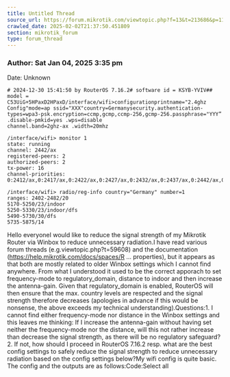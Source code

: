 ```yaml
---
title: Untitled Thread
source_url: https://forum.mikrotik.com/viewtopic.php?f=13&t=213686&p=1117573#p1117573
crawled_date: 2025-02-02T21:37:50.451809
section: mikrotik_forum
type: forum_thread
---
```


### Author: Sat Jan 04, 2025 3:35 pm
Date: Unknown

```
# 2024-12-30 15:41:50 by RouterOS 7.16.2# software id = KSYB-YVIV## model = C53UiG+5HPaxD2HPaxD/interface/wifi>configurationprintname="2.4ghz Config"mode=ap ssid="XXX"country=Germanysecurity.authentication-types=wpa3-psk.encryption=ccmp,gcmp,ccmp-256,gcmp-256.passphrase="YYY”
.disable-pmkid=yes .wps=disable 
channel.band=2ghz-ax .width=20mhz

/interface/wifi> monitor 1
state: running
channel: 2442/ax
registered-peers: 2
authorized-peers: 2
tx-power: 16
channel-priorities: 0:2412/ax,0:2417/ax,0:2422/ax,0:2427/ax,0:2432/ax,0:2437/ax,0:2442/ax,0:2447/ax,0:2452/ax,0:2457/ax,0:2462/ax,0:2467/ax,0:2472/ax

/interface/wifi> radio/reg-info country="Germany" number=1           
ranges: 2402-2482/20
5170-5250/23/indoor
5250-5330/23/indoor/dfs
5490-5730/30/dfs
5735-5875/14
```

Hello everyoneI would like to reduce the signal strength of my Mikrotik Router via Winbox to reduce unnecessary radiation.I have read various forum threads (e.g.viewtopic.php?t=59608) and the documentation (https://help.mikrotik.com/docs/spaces/R ... properties), but it appears as that both are mostly related to older Winbox settings which I cannot find anywhere. From what I understood it used to be the correct apporach to set frequency-mode to regulatory_domain, distance to indoor and then increase the antenna-gain. Given that regulatory_domain is enabled, RouterOS will then ensure that the max. country levels are respected and the signal strength therefore decreases (apologies in advance if this would be nonsense, the above exceeds my technical understanding).Questions:1. I cannot find either frequency-mode nor distance in the Winbox settings and this leaves me thinking: If I increase the antenna-gain without having set neither the frequency-mode nor the distance, will this not rather increase than decrease the signal strength, as there will be no regulatory safeguard?2. If not, how should I proceed in RouterOS 7.16.2 resp. what are the best config settings to safely reduce the signal strength to reduce unnecessary radiation based on the config settings below?My wifi config is quite basic. The config and the outputs are as follows:Code:Select all


